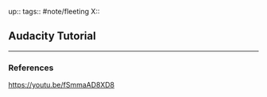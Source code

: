 up::
tags:: #note/fleeting 
X:: 

## Audacity Tutorial




---

### References

https://youtu.be/fSmmaAD8XD8